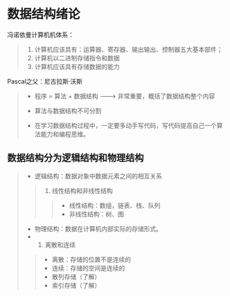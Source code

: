 # 数据结构绪论
冯诺依曼计算机机体系：
> 1. 计算机应该具有：运算器、寄存器、输出输出、控制器五大基本部件；
> 2. 计算机以二进制存储指令和数据
> 3. 计算机应该具有存储数据的能力
>
Pascal之父：尼古拉斯·沃斯
> - 程序 = 算法 + 数据结构 ---> 非常重要，概括了数据结构整个内容
>
> - 算法与数据结构不可分割
> - 在学习数据结构过程中，一定要多动手写代码，写代码提高自己一个算法能力和编程思维。
>

## 数据结构分为逻辑结构和物理结构
> - 逻辑结构：数据对象中数据元素之间的相互关系
> > 1. 线性结构和非线性结构
> > > - 线性结构：数组，链表、栈、队列
> > > - 非线性结构：树、图
> 
> - 物理结构：数据在计算机内部实际的存储形式。
> - 1. 离散和连续
> > - 离散：存储的位置不是连续的
> > - 连续：存储的空间是连续的
> > - 散列存储（了解）
> > - 索引存储（了解）
